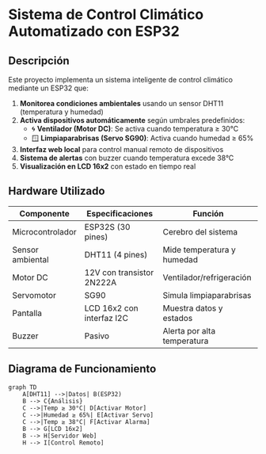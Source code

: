 # Sistema de Control Climático Automatizado con ESP32

## Descripción
Este proyecto implementa un sistema inteligente de control climático mediante un ESP32 que:
1. **Monitorea condiciones ambientales** usando un sensor DHT11 (temperatura y humedad)
2. **Activa dispositivos automáticamente** según umbrales predefinidos:
   - 🌀 **Ventilador (Motor DC)**: Se activa cuando temperatura ≥ 30°C
   - 🪟 **Limpiaparabrisas (Servo SG90)**: Activa cuando humedad ≥ 65%
3. **Interfaz web local** para control manual remoto de dispositivos
4. **Sistema de alertas** con buzzer cuando temperatura excede 38°C
5. **Visualización en LCD 16x2** con estado en tiempo real

## Hardware Utilizado
| Componente          | Especificaciones                     | Función                             |
|---------------------|--------------------------------------|-------------------------------------|
| Microcontrolador    | ESP32S (30 pines)                    | Cerebro del sistema                 |
| Sensor ambiental    | DHT11 (4 pines)                      | Mide temperatura y humedad          |
| Motor DC            | 12V con transistor 2N222A           | Ventilador/refrigeración            |
| Servomotor          | SG90                                 | Simula limpiaparabrisas             |
| Pantalla            | LCD 16x2 con interfaz I2C            | Muestra datos y estados             |
| Buzzer              | Pasivo                               | Alerta por alta temperatura         |

## Diagrama de Funcionamiento
```mermaid
graph TD
    A[DHT11] -->|Datos| B(ESP32)
    B --> C{Análisis}
    C -->|Temp ≥ 30°C| D[Activar Motor]
    C -->|Humedad ≥ 65%| E[Activar Servo]
    C -->|Temp ≥ 38°C| F[Activar Alarma]
    B --> G[LCD 16x2]
    B --> H[Servidor Web]
    H --> I[Control Remoto]
